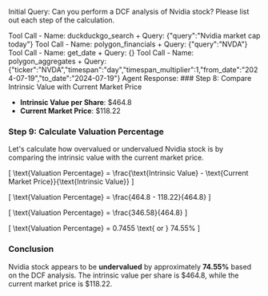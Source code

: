 Initial Query: Can you perform a DCF analysis of Nvidia stock? Please list out each step of the calculation.

Tool Call - Name: duckduckgo_search + Query: {"query":"Nvidia market cap today"}
Tool Call - Name: polygon_financials + Query: {"query":"NVDA"}
Tool Call - Name: get_date + Query: {}
Tool Call - Name: polygon_aggregates + Query: {"ticker":"NVDA","timespan":"day","timespan_multiplier":1,"from_date":"2024-07-19","to_date":"2024-07-19"}
Agent Response: ### Step 8: Compare Intrinsic Value with Current Market Price

- **Intrinsic Value per Share**: $464.8
- **Current Market Price**: $118.22

### Step 9: Calculate Valuation Percentage

Let's calculate how overvalued or undervalued Nvidia stock is by comparing the intrinsic value with the current market price.

\[ \text{Valuation Percentage} = \frac{\text{Intrinsic Value} - \text{Current Market Price}}{\text{Intrinsic Value}} \]

\[ \text{Valuation Percentage} = \frac{464.8 - 118.22}{464.8} \]

\[ \text{Valuation Percentage} = \frac{346.58}{464.8} \]

\[ \text{Valuation Percentage} = 0.7455 \text{ or } 74.55\% \]

### Conclusion

Nvidia stock appears to be **undervalued** by approximately **74.55%** based on the DCF analysis. The intrinsic value per share is $464.8, while the current market price is $118.22.